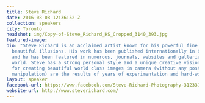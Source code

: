 ```yaml
---
title: Steve Richard
date: 2016-08-08 12:36:52 Z
collection: speakers
city: Toronto
headshot: img/Copy-of-Steve_Richard_HS_Cropped_3140_393.jpg
featured-image:
bio: "Steve Richard is an acclaimed artist known for his powerful fine art nudes and
  beautiful illusions. His work has been published internationally in books and magazines,
  and he has been featured in numerous, journals, websites and galleries around the
  world. Steve has a strong personal style and a unique creative vision. His methods
  for creating beautiful world class images in camera (without any post-production
  manipulation) are the results of years of experimentation and hard-work."
layout: speaker
facebook-url: https://www.facebook.com/Steve-Richard-Photography-312331298892770/
website-url: http://www.steverichard.com/
---
```

